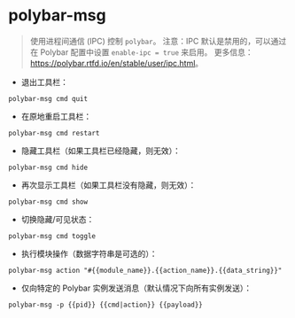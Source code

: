 # polybar-msg

> 使用进程间通信 (IPC) 控制 `polybar`。
> 注意：IPC 默认是禁用的，可以通过在 Polybar 配置中设置 `enable-ipc = true` 来启用。
> 更多信息：<https://polybar.rtfd.io/en/stable/user/ipc.html>。

- 退出工具栏：

`polybar-msg cmd quit`

- 在原地重启工具栏：

`polybar-msg cmd restart`

- 隐藏工具栏（如果工具栏已经隐藏，则无效）：

`polybar-msg cmd hide`

- 再次显示工具栏（如果工具栏没有隐藏，则无效）：

`polybar-msg cmd show`

- 切换隐藏/可见状态：

`polybar-msg cmd toggle`

- 执行模块操作（数据字符串是可选的）：

`polybar-msg action "#{{module_name}}.{{action_name}}.{{data_string}}"`

- 仅向特定的 Polybar 实例发送消息（默认情况下向所有实例发送）：

`polybar-msg -p {{pid}} {{cmd|action}} {{payload}}`